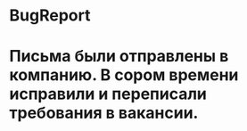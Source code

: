 # BugReport 
# Письма были отправлены в компанию. В сором времени исправили и переписали требования в вакансии.
